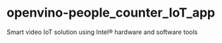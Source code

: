 # openvino-people_counter_IoT_app
Smart video IoT solution using Intel® hardware and software tools
